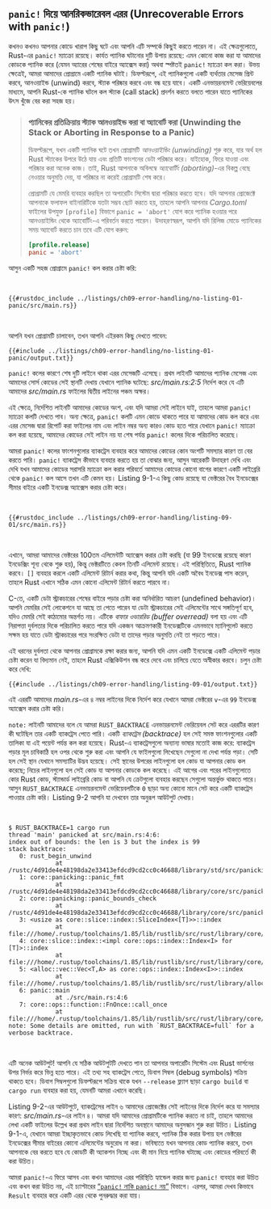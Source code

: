 ## `panic!` দিয়ে আনরিকভারেবল এরর (Unrecoverable Errors with `panic!`)

কখনও কখনও আপনার কোডে খারাপ কিছু ঘটে এবং আপনি এটি সম্পর্কে কিছুই করতে পারেন না। এই ক্ষেত্রগুলোতে, Rust-এর `panic!` ম্যাক্রো রয়েছে। কার্যত প্যানিক ঘটানোর দুটি উপায় রয়েছে: এমন কোনো কাজ করা যা আমাদের কোডকে প্যানিক করে (যেমন অ্যারের শেষের বাইরে অ্যাক্সেস করা) অথবা স্পষ্টতই `panic!` ম্যাক্রো কল করা। উভয় ক্ষেত্রেই, আমরা আমাদের প্রোগ্রামে একটি প্যানিক ঘটাই। ডিফল্টরূপে, এই প্যানিকগুলো একটি ব্যর্থতার মেসেজ প্রিন্ট করবে, আনওয়াইন্ড (unwind) করবে, স্ট্যাক পরিষ্কার করবে এবং বন্ধ হয়ে যাবে। একটি এনভায়রনমেন্ট ভেরিয়েবলের মাধ্যমে, আপনি Rust-কে প্যানিক ঘটলে কল স্ট্যাক (call stack) প্রদর্শন করতে বলতে পারেন যাতে প্যানিকের উৎস খুঁজে বের করা সহজ হয়।

> ### প্যানিকের প্রতিক্রিয়ায় স্ট্যাক আনওয়াইন্ড করা বা অ্যাবোর্ট করা (Unwinding the Stack or Aborting in Response to a Panic)
>
> ডিফল্টরূপে, যখন একটি প্যানিক ঘটে তখন প্রোগ্রামটি *আনওয়াইন্ডিং (unwinding)* শুরু করে, যার অর্থ হল Rust স্ট্যাকের উপরে উঠে যায় এবং প্রতিটি ফাংশনের ডেটা পরিষ্কার করে। যাইহোক, ফিরে যাওয়া এবং পরিষ্কার করা অনেক কাজ। তাই, Rust আপনাকে অবিলম্বে *অ্যাবোর্টিং (aborting)*-এর বিকল্প বেছে নেওয়ার অনুমতি দেয়, যা পরিষ্কার না করেই প্রোগ্রামটি শেষ করে।
>
> প্রোগ্রামটি যে মেমরি ব্যবহার করছিল তা অপারেটিং সিস্টেম দ্বারা পরিষ্কার করতে হবে। যদি আপনার প্রোজেক্টে আপনাকে ফলাফল বাইনারিটিকে যতটা সম্ভব ছোট করতে হয়, তাহলে আপনি আপনার _Cargo.toml_ ফাইলের উপযুক্ত `[profile]` বিভাগে `panic = 'abort'` যোগ করে প্যানিক হওয়ার পরে আনওয়াইন্ডিং থেকে অ্যাবোর্টিং-এ পরিবর্তন করতে পারেন। উদাহরণস্বরূপ, আপনি যদি রিলিজ মোডে প্যানিকের সময় অ্যাবোর্ট করতে চান তবে এটি যোগ করুন:
>
> ```toml
> [profile.release]
> panic = 'abort'
> ```

আসুন একটি সহজ প্রোগ্রামে `panic!` কল করার চেষ্টা করি:

<Listing file-name="src/main.rs">

```rust,should_panic,panics
{{#rustdoc_include ../listings/ch09-error-handling/no-listing-01-panic/src/main.rs}}
```

</Listing>

আপনি যখন প্রোগ্রামটি চালাবেন, তখন আপনি এইরকম কিছু দেখতে পাবেন:

```console
{{#include ../listings/ch09-error-handling/no-listing-01-panic/output.txt}}
```

`panic!` কলের কারণে শেষ দুটি লাইনে থাকা এরর মেসেজটি এসেছে। প্রথম লাইনটি আমাদের প্যানিক মেসেজ এবং আমাদের সোর্স কোডের সেই স্থানটি দেখায় যেখানে প্যানিক ঘটেছে: _src/main.rs:2:5_ নির্দেশ করে যে এটি আমাদের _src/main.rs_ ফাইলের দ্বিতীয় লাইনের পঞ্চম অক্ষর।

এই ক্ষেত্রে, নির্দেশিত লাইনটি আমাদের কোডের অংশ, এবং যদি আমরা সেই লাইনে যাই, তাহলে আমরা `panic!` ম্যাক্রো কলটি দেখতে পাব। অন্য ক্ষেত্রে, `panic!` কলটি এমন কোডে থাকতে পারে যা আমাদের কোড কল করে এবং এরর মেসেজ দ্বারা রিপোর্ট করা ফাইলের নাম এবং লাইন নম্বর অন্য কারও কোড হতে পারে যেখানে `panic!` ম্যাক্রো কল করা হয়েছে, আমাদের কোডের সেই লাইন নয় যা শেষ পর্যন্ত `panic!` কলের দিকে পরিচালিত করেছে।

<!-- Old heading. Do not remove or links may break. -->

<a id="using-a-panic-backtrace"></a>

আমরা `panic!` কলের ফাংশনগুলোর ব্যাকট্রেস ব্যবহার করে আমাদের কোডের কোন অংশটি সমস্যার কারণ তা বের করতে পারি। `panic!` ব্যাকট্রেস কীভাবে ব্যবহার করতে হয় তা বোঝার জন্য, আসুন আরেকটি উদাহরণ দেখি এবং দেখি যখন আমাদের কোডের সরাসরি ম্যাক্রো কল করার পরিবর্তে আমাদের কোডের কোনো বাগের কারণে একটি লাইব্রেরি থেকে `panic!` কল আসে তখন এটি কেমন হয়। Listing 9-1-এ কিছু কোড রয়েছে যা ভেক্টরের বৈধ ইনডেক্সের সীমার বাইরে একটি ইনডেক্স অ্যাক্সেস করার চেষ্টা করে।

<Listing number="9-1" file-name="src/main.rs" caption="একটি ভেক্টরের শেষের বাইরের একটি এলিমেন্ট অ্যাক্সেস করার চেষ্টা, যা `panic!`-এ একটি কলের কারণ হবে">

```rust,should_panic,panics
{{#rustdoc_include ../listings/ch09-error-handling/listing-09-01/src/main.rs}}
```

</Listing>

এখানে, আমরা আমাদের ভেক্টরের 100তম এলিমেন্টটি অ্যাক্সেস করার চেষ্টা করছি (যা 99 ইনডেক্সে রয়েছে কারণ ইনডেক্সিং শূন্য থেকে শুরু হয়), কিন্তু ভেক্টরটিতে কেবল তিনটি এলিমেন্ট রয়েছে। এই পরিস্থিতিতে, Rust প্যানিক করবে। `[]` ব্যবহার করলে একটি এলিমেন্ট রিটার্ন করার কথা, কিন্তু আপনি যদি একটি অবৈধ ইনডেক্স পাস করেন, তাহলে Rust এখানে সঠিক এমন কোনো এলিমেন্ট রিটার্ন করতে পারবে না।

C-তে, একটি ডেটা স্ট্রাকচারের শেষের বাইরে পড়ার চেষ্টা করা অনির্ধারিত আচরণ (undefined behavior)। আপনি মেমরির সেই লোকেশনে যা আছে তা পেতে পারেন যা ডেটা স্ট্রাকচারের সেই এলিমেন্টের সাথে সঙ্গতিপূর্ণ হবে, যদিও মেমরি সেই কাঠামোর অন্তর্গত নয়। এটিকে *বাফার ওভাররিড (buffer overread)* বলা হয় এবং এটি নিরাপত্তা দুর্বলতার দিকে পরিচালিত করতে পারে যদি একজন আক্রমণকারী ইনডেক্সটিকে এমনভাবে ম্যানিপুলেট করতে সক্ষম হয় যাতে ডেটা স্ট্রাকচারের পরে সংরক্ষিত ডেটা যা তাদের পড়ার অনুমতি নেই তা পড়তে পারে।

এই ধরনের দুর্বলতা থেকে আপনার প্রোগ্রামকে রক্ষা করার জন্য, আপনি যদি এমন একটি ইনডেক্সে একটি এলিমেন্ট পড়ার চেষ্টা করেন যা বিদ্যমান নেই, তাহলে Rust এক্সিকিউশন বন্ধ করে দেবে এবং চালিয়ে যেতে অস্বীকার করবে। চলুন চেষ্টা করে দেখি:

```console
{{#include ../listings/ch09-error-handling/listing-09-01/output.txt}}
```

এই এররটি আমাদের _main.rs_-এর ৪ নম্বর লাইনের দিকে নির্দেশ করে যেখানে আমরা ভেক্টরের `v`-এর `99` ইনডেক্স অ্যাক্সেস করার চেষ্টা করি।

`note:` লাইনটি আমাদের বলে যে আমরা `RUST_BACKTRACE` এনভায়রনমেন্ট ভেরিয়েবল সেট করে এররটির কারণ কী ঘটেছিল তার একটি ব্যাকট্রেস পেতে পারি। একটি *ব্যাকট্রেস (backtrace)* হল সেই সমস্ত ফাংশনগুলোর একটি তালিকা যা এই পয়েন্ট পর্যন্ত কল করা হয়েছে। Rust-এ ব্যাকট্রেসগুলো অন্যান্য ভাষার মতোই কাজ করে: ব্যাকট্রেস পড়ার মূল চাবিকাঠি হল ওপর থেকে শুরু করা এবং আপনি যে ফাইলগুলো লিখেছেন সেগুলো না দেখা পর্যন্ত পড়া। সেটি হল সেই স্থান যেখানে সমস্যাটির উদ্ভব হয়েছে। সেই স্থানের উপরের লাইনগুলো হল কোড যা আপনার কোড কল করেছে; নিচের লাইনগুলো হল সেই কোড যা আপনার কোডকে কল করেছে। এই আগের এবং পরের লাইনগুলোতে কোর Rust কোড, স্ট্যান্ডার্ড লাইব্রেরি কোড বা আপনি যে ক্রেটগুলো ব্যবহার করছেন সেগুলো অন্তর্ভুক্ত থাকতে পারে। আসুন `RUST_BACKTRACE` এনভায়রনমেন্ট ভেরিয়েবলটিকে `0` ছাড়া অন্য কোনো মানে সেট করে একটি ব্যাকট্রেস পাওয়ার চেষ্টা করি। Listing 9-2 আপনি যা দেখবেন তার অনুরূপ আউটপুট দেখায়।

<!-- manual-regeneration
cd listings/ch09-error-handling/listing-09-01
RUST_BACKTRACE=1 cargo run
copy the backtrace output below
check the backtrace number mentioned in the text below the listing
-->

<Listing number="9-2" caption="এনভায়রনমেন্ট ভেরিয়েবল `RUST_BACKTRACE` সেট করা হলে `panic!`-এ কলের মাধ্যমে তৈরি হওয়া ব্যাকট্রেস প্রদর্শিত হয়">

```console
$ RUST_BACKTRACE=1 cargo run
thread 'main' panicked at src/main.rs:4:6:
index out of bounds: the len is 3 but the index is 99
stack backtrace:
   0: rust_begin_unwind
             at /rustc/4d91de4e48198da2e33413efdcd9cd2cc0c46688/library/std/src/panicking.rs:692:5
   1: core::panicking::panic_fmt
             at /rustc/4d91de4e48198da2e33413efdcd9cd2cc0c46688/library/core/src/panicking.rs:75:14
   2: core::panicking::panic_bounds_check
             at /rustc/4d91de4e48198da2e33413efdcd9cd2cc0c46688/library/core/src/panicking.rs:273:5
   3: <usize as core::slice::index::SliceIndex<[T]>>::index
             at file:///home/.rustup/toolchains/1.85/lib/rustlib/src/rust/library/core/src/slice/index.rs:274:10
   4: core::slice::index::<impl core::ops::index::Index<I> for [T]>::index
             at file:///home/.rustup/toolchains/1.85/lib/rustlib/src/rust/library/core/src/slice/index.rs:16:9
   5: <alloc::vec::Vec<T,A> as core::ops::index::Index<I>>::index
             at file:///home/.rustup/toolchains/1.85/lib/rustlib/src/rust/library/alloc/src/vec/mod.rs:3361:9
   6: panic::main
             at ./src/main.rs:4:6
   7: core::ops::function::FnOnce::call_once
             at file:///home/.rustup/toolchains/1.85/lib/rustlib/src/rust/library/core/src/ops/function.rs:250:5
note: Some details are omitted, run with `RUST_BACKTRACE=full` for a verbose backtrace.
```

</Listing>

এটি অনেক আউটপুট! আপনি যে সঠিক আউটপুটটি দেখতে পান তা আপনার অপারেটিং সিস্টেম এবং Rust ভার্সনের উপর নির্ভর করে ভিন্ন হতে পারে। এই তথ্য সহ ব্যাকট্রেস পেতে, ডিবাগ সিম্বল (debug symbols) সক্রিয় থাকতে হবে। ডিবাগ সিম্বলগুলো ডিফল্টরূপে সক্রিয় থাকে যখন `--release` ফ্ল্যাগ ছাড়া `cargo build` বা `cargo run` ব্যবহার করা হয়, যেমনটি আমরা এখানে করেছি।

Listing 9-2-এর আউটপুটে, ব্যাকট্রেসের লাইন ৬ আমাদের প্রোজেক্টের সেই লাইনের দিকে নির্দেশ করে যা সমস্যার কারণ: _src/main.rs_-এর লাইন ৪। আমরা যদি আমাদের প্রোগ্রামটিকে প্যানিক করতে না চাই, তাহলে আমাদের লেখা একটি ফাইলের উল্লেখ করা প্রথম লাইন দ্বারা নির্দেশিত অবস্থানে আমাদের অনুসন্ধান শুরু করা উচিত। Listing 9-1-এ, যেখানে আমরা ইচ্ছাকৃতভাবে কোড লিখেছি যা প্যানিক করবে, প্যানিক ঠিক করার উপায় হল ভেক্টরের ইনডেক্সের সীমার বাইরের কোনো এলিমেন্টের অনুরোধ না করা। ভবিষ্যতে যখন আপনার কোড প্যানিক করবে, তখন আপনাকে বের করতে হবে যে কোডটি কী অ্যাকশন নিচ্ছে এবং কী মান নিয়ে প্যানিক ঘটাচ্ছে এবং কোডের পরিবর্তে কী করা উচিত।

আমরা `panic!`-এ ফিরে আসব এবং কখন আমাদের এরর পরিস্থিতি হ্যান্ডেল করার জন্য `panic!` ব্যবহার করা উচিত এবং কখন করা উচিত নয়, এই চ্যাপ্টারের [“`panic!` নাকি `panic!` নয়”][to-panic-or-not-to-panic]<!-- ignore --> বিভাগে। এরপর, আমরা দেখব কিভাবে `Result` ব্যবহার করে একটি এরর থেকে পুনরুদ্ধার করা যায়।

[to-panic-or-not-to-panic]: ch09-03-to-panic-or-not-to-panic.html#to-panic-or-not-to-panic
